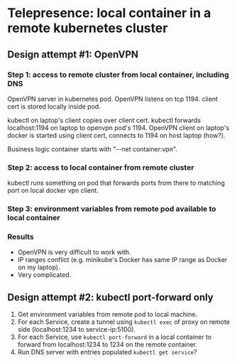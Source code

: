 # Telepresence: local container in a remote kubernetes cluster


## Design attempt #1: OpenVPN

### Step 1: access to remote cluster from local container, including DNS

OpenVPN server in kubernetes pod.
OpenVPN listens on tcp 1194.
client cert is stored locally inside pod.

kubectl on laptop's client copies over client cert.
kubectl forwards localhost:1194 on laptop to openvpn pod's 1194.
OpenVPN client on laptop's docker is started using client cert, connects to 1194 on host laptop (how?).

Business logic container starts with "--net container:vpn".

### Step 2: access to local container from remote cluster

kubectl runs something on pod that forwards ports from there to matching port on local docker vpn client.


### Step 3: environment variables from remote pod available to local container


### Results

* OpenVPN is very difficult to work with.
* IP ranges conflict (e.g. minikube's Docker has same IP range as Docker on my laptop).
* Very complicated.

## Design attempt #2: kubectl port-forward only

1. Get environment variables from remote pod to local machine.
2. For each Service, create a tunnel using `kubectl exec` of proxy on remote side (localhost:1234 to service-ip:5100).
3. For each Service, use `kubectl port-forward` in a local container to forward from localhost:1234 to 1234 on the remote container.
4. Run DNS server with entries populated  `kubectl get service`?
